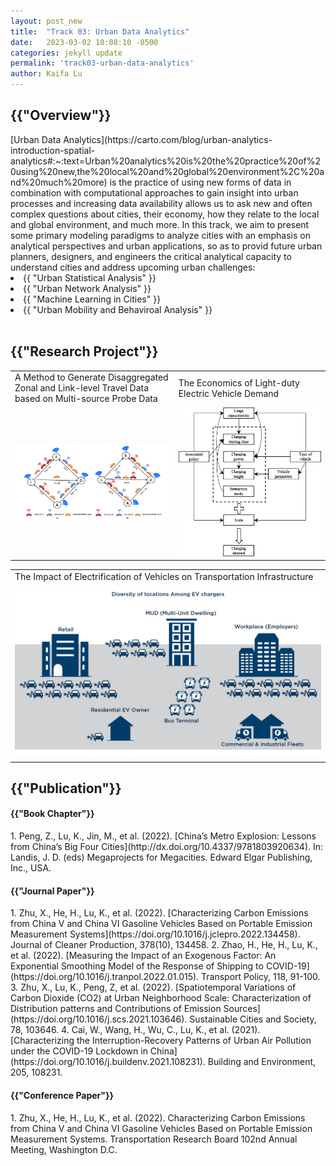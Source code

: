 ```yaml
---
layout: post_new
title:  "Track 03: Urban Data Analytics"
date:   2023-03-02 10:08:10 -0500
categories: jekyll update
permalink: 'track03-urban-data-analytics'
author: Kaifa Lu
---
```


<h2>{{"Overview"}}</h2>
[Urban Data Analytics](https://carto.com/blog/urban-analytics-introduction-spatial-analytics#:~:text=Urban%20analytics%20is%20the%20practice%20of%20using%20new,the%20local%20and%20global%20environment%2C%20and%20much%20more) is the practice of using new forms of data in combination with computational approaches to gain insight into urban processes and increasing data availability allows us to ask new and often complex questions about cities, their economy, how they relate to the local and global environment, and much more. In this track, we aim to present some primary modeling paradigms to analyze cities with an emphasis on analytical perspectives and urban applications, so as to provid future urban planners, designers, and engineers the critical analytical capacity to understand cities and address upcoming urban challenges:
<li>{{ "Urban Statistical Analysis" }}</li>
<li>{{ "Urban Network Analysis" }}</li>
<li>{{ "Machine Learning in Cities" }}</li>
<li>{{ "Urban Mobility and Behaviroal Analysis" }}</li>
<br>
<h2>{{"Research Project"}}</h2>
<table>
  <tr>
    <td>A Method to Generate Disaggregated Zonal and Link-level Travel Data based on Multi-source Probe Data</td>
    <td>The Economics of Light-duty Electric Vehicle Demand</td>
  </tr>
  <tr>
    <td><img src="assets/Track03_Project01.jpg"></td>
    <td><img src="assets/Track03_Project02.jpg"></td>
  </tr>
 </table>
<table>
  <tr>
    <td>The Impact of Electrification of Vehicles on Transportation Infrastructure</td>
  </tr>
  <tr>
    <td><img src="assets/Track03_Project03.jpg"></td>
  </tr>
 </table>
<h2>{{"Publication"}}</h2>
<h4>{{"Book Chapter"}}</h4>
1. Peng, Z., Lu, K., Jin, M., et al. (2022). [China’s Metro Explosion: Lessons from China’s Big Four Cities](http://dx.doi.org/10.4337/9781803920634). In: Landis, J. D. (eds) Megaprojects for Megacities. Edward Elgar Publishing, Inc., USA.
<br>
<h4>{{"Journal Paper"}}</h4>
1. Zhu, X., He, H., Lu, K., et al. (2022). [Characterizing Carbon Emissions from China V and China VI Gasoline Vehicles Based on Portable Emission Measurement Systems](https://doi.org/10.1016/j.jclepro.2022.134458). Journal of Cleaner Production, 378(10), 134458.
2. Zhao, H., He, H., Lu, K., et al. (2022). [Measuring the Impact of an Exogenous Factor: An Exponential Smoothing Model of the Response of Shipping to COVID-19](https://doi.org/10.1016/j.tranpol.2022.01.015). Transport Policy, 118, 91-100.
3. Zhu, X., Lu, K., Peng, Z, et al. (2022). [Spatiotemporal Variations of Carbon Dioxide (CO2) at Urban Neighborhood Scale: Characterization of Distribution patterns and Contributions of Emission Sources](https://doi.org/10.1016/j.scs.2021.103646). Sustainable Cities and Society, 78, 103646.
4. Cai, W., Wang, H., Wu, C., Lu, K., et al. (2021). [Characterizing the Interruption-Recovery Patterns of Urban Air Pollution under the COVID-19 Lockdown in China](https://doi.org/10.1016/j.buildenv.2021.108231). Building and Environment, 205, 108231.
<h4>{{"Conference Paper"}}</h4>
1. Zhu, X., He, H., Lu, K., et al. (2022). Characterizing Carbon Emissions from China V and China VI Gasoline Vehicles Based on Portable Emission Measurement Systems. Transportation Research Board 102nd Annual Meeting, Washington D.C.
